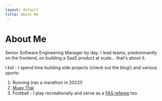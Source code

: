 ```yaml
---
layout: default
title: About Me
---
```

# About Me

Senior Software Engineering Manager by day: I lead teams, predominantly on the frontend, on building a SaaS product at scale... that's about it.

I *kid* - I spend time building side projects (check out the blog!) and various sports:
1. Running (ran a marathon in 2022!)
2. [Muay Thai](https://www.edb.gov.sg/en/business-insights/insights/4-day-work-week-in-fnb-recharge-fridays-in-tech-how-companies-are-redefining-the-future-of-work.html)
3. Football - I play recreationally and serve as a [FAS referee](https://www.fas.org.sg/referees/) too
